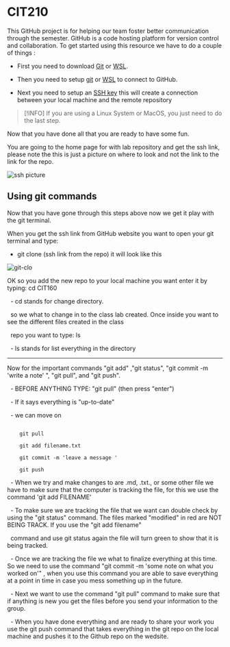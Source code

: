# CIT210

This GitHub project is for helping our team foster better communication through the semester. GitHub is a code hosting platform for version control and collaboration. To get started using this resource we have to do a couple of things :

- First you need to download [Git](https://git-scm.com/downloads) or [WSL](https://learn.microsoft.com/en-us/windows/wsl/install).

- Then you need to setup [git](https://www.youtube.com/watch?v=7BOrUHFu44A) or [WSL](https://www.youtube.com/watch?v=7FKi-waQuMM) to connect to GitHub.

- Next you need to setup an [SSH key](https://docs.github.com/en/authentication/connecting-to-github-with-ssh/generating-a-new-ssh-key-and-adding-it-to-the-ssh-agent) this will create a connection between your local machine and the remote repository 

> [!INFO]
> If you are using a Linux System or MacOS, you just need to do the last step.

Now that you have done all that you are ready to have some fun.

You are going to the home page for with lab repository and get the ssh link, please note the this is just a picture on where to look and not the link to the link for the repo.

  

![ssh picture](Pictures/ssh.jpg)

  
  

## Using git commands

Now that you have gone through this steps above now we get it play with the git terminal.

When you get the ssh link from GitHub website you want to open your git terminal and type:

- git clone (ssh link from the repo) it will look like this

  
  

![git-clo](Pictures/git-clone.png)

  
  

OK so you add the new repo to your local machine you want enter it by typing: cd CIT160

  - cd stands for change directory.

  so we what to change in to the class lab created. Once inside you want to see the different files created in the class

  repo you want to type: ls

  - ls stands for list everything in the directory

-------------------------------------------------------------------------------------------------------------------------------------------------------------------------------------------

Now for the important commands "git add" ,"git status", "git commit -m 'write a note' ", "git pull", and "git push".

  - BEFORE ANYTHING TYPE: "git pull" (then press "enter")

  - If it says everything is "up-to-date"

  - we can move on

```

    git pull

    git add filename.txt

    git commit -m 'leave a message '

    git push

```

  - When we try and make changes to are .md, .txt., or some other file we have to make sure that the computer is tracking the file, for this we use the command 'git add FILENAME'

  - To make sure we are tracking the file that we want can double check by using the "git status" command. The files marked "modified" in red are NOT BEING TRACK. If you use the "git add filename"

  command and use git status again the file will turn green to show that it is being tracked.

  - Once we are tracking the file we what to finalize everything at this time. So we need to use the command "git commit -m 'some note on what you worked on'" , when you use this command you are able to save everything at a point in time in case you mess something up in the future.

  - Next we want to use the command "git pull" command to make sure that if anything is new you get the files before you send your information to the group.

  - When you have done everything and are ready to share your work you use the git push command that takes everything in the git repo on the local machine and pushes it to the Github repo on the wedsite.